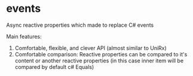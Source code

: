 # events
Async reactive properties which made to replace С# events

Main features:
1) Comfortable, flexible, and clever API (almost similar to UniRx)
2) Comfortable comparison: Reactive properties can be compared to it's content or another reactive properties (in this case inner item will be compared by default c# Equals)
